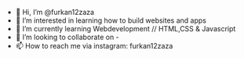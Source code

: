 - 👋 Hi, I’m @furkan12zaza
- 👀 I’m interested in learning how to build websites and apps
- 🌱 I’m currently learning Webdevelopment // HTML,CSS & Javascript
- 💞️ I’m looking to collaborate on -
- 📫 How to reach me via instagram: furkan12zaza

<!---
furkan12zaza/furkan12zaza is a ✨ special ✨ repository because its `README.md` (this file) appears on your GitHub profile.
You can click the Preview link to take a look at your changes.
--->
